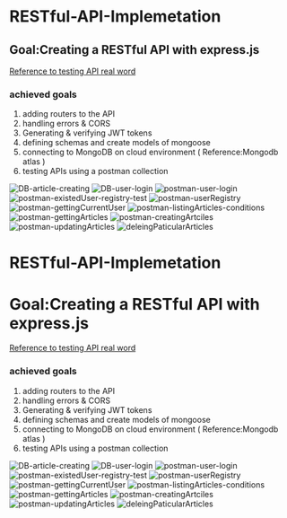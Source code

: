 # RESTful-API-Implemetation

## Goal:Creating a RESTful API with express.js

[Reference to testing API real word](https://github.com/gothinkster/realworld/tree/main/api)

### achieved goals

1. adding routers to the API
2. handling errors & CORS
3. Generating & verifying JWT tokens
4. defining schemas and create models of mongoose
5. connecting to MongoDB on cloud environment
   ( Reference:Mongodb atlas )
6. testing APIs using a postman collection

![DB-article-creating](img/DB-article-creating.png)
![DB-user-login](img/DB-user-login.png)
![postman-user-login](img/postman-user-login.png)
![postman-existedUser-registry-test](img/postman-existedUser-registry-test.png)
![postman-userRegistry](img/postman-userRegistry.png)
![postman-gettingCurrentUser](img/postman-gettingCurrentUser.png)
![postman-listingArticles-conditions](img/postman-listingArticles-conditions.png)
![postman-gettingArticles](img/postman-gettingArticles.png)
![postman-creatingArtciles](img/postman-creatingArtciles.png)
![postman-updatingArticles](img/postman-updatingArticles.png)
![deleingPaticularArticles](img/deleingPaticularArticles.png)

# RESTful-API-Implemetation

# Goal:Creating a RESTful API with express.js

[Reference to testing API real word](https://github.com/gothinkster/realworld/tree/main/api)

### achieved goals

1. adding routers to the API
2. handling errors & CORS
3. Generating & verifying JWT tokens
4. defining schemas and create models of mongoose
5. connecting to MongoDB on cloud environment
   ( Reference:Mongodb atlas )
6. testing APIs using a postman collection

![DB-article-creating](img/DB-article-creating.png)
![DB-user-login](img/DB-user-login.png)
![postman-user-login](img/postman-user-login.png)
![postman-existedUser-registry-test](img/postman-existedUser-registry-test.png)
![postman-userRegistry](img/postman-userRegistry.png)
![postman-gettingCurrentUser](img/postman-gettingCurrentUser.png)
![postman-listingArticles-conditions](img/postman-listingArticles-conditions.png)
![postman-gettingArticles](img/postman-gettingArticles.png)
![postman-creatingArtciles](img/postman-creatingArtciles.png)
![postman-updatingArticles](img/postman-updatingArticles.png)
![deleingPaticularArticles](img/deleingPaticularArticles.png)
